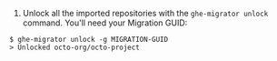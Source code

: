 1. Unlock all the imported repositories with the `ghe-migrator unlock` command. You'll need your Migration GUID:
```shell
$ ghe-migrator unlock -g MIGRATION-GUID
> Unlocked octo-org/octo-project
```
